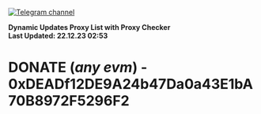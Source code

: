 [![Telegram channel](https://img.shields.io/endpoint?url=https://runkit.io/damiankrawczyk/telegram-badge/branches/master?url=https://t.me/n4z4v0d)](https://t.me/n4z4v0d) 

**Dynamic Updates Proxy List with Proxy Checker**  
**Last Updated: 22.12.23 02:53**

# DONATE (_any evm_) - 0xDEADf12DE9A24b47Da0a43E1bA70B8972F5296F2
